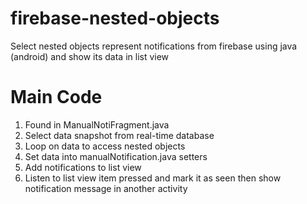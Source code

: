 # firebase-nested-objects
Select nested objects represent notifications from firebase using java (android) and show its data in list view

# Main Code
1) Found in ManualNotiFragment.java
2) Select data snapshot from real-time database
3) Loop on data to access nested objects
4) Set data into manualNotification.java setters
5) Add notifications to list view
6) Listen to list view item pressed and mark it as seen then show notification message in another activity
